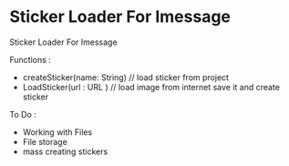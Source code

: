 # Sticker Loader For Imessage
Sticker Loader For Imessage

Functions :

 - createSticker(name: String)  // load sticker from project
 - LoadSticker(url : URL ) // load image from internet save it and create sticker

To Do :

- Working with Files
- File storage
- mass creating stickers 

